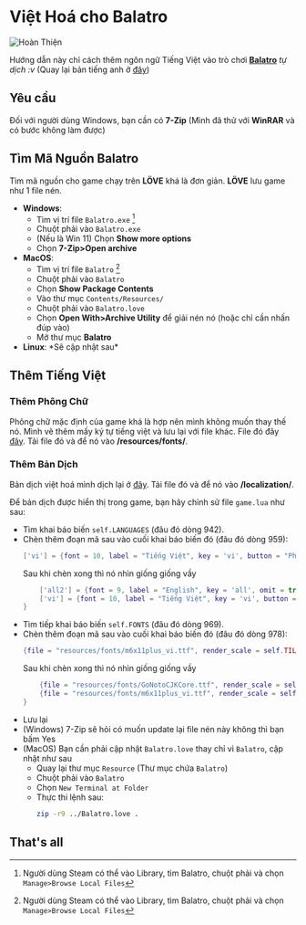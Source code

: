 # Việt Hoá cho Balatro

![Hoàn Thiện](https://img.shields.io/badge/HoànThiện-60%25-blue)

Hướng dẫn này chỉ cách thêm ngôn ngữ Tiếng Việt vào trò chơi **[Balatro](https://www.playbalatro.com/)** *tự dịch :v*
(Quay lại bản tiếng anh ở [đây](README.md))

## Yêu cầu
Đối với người dùng Windows, bạn cần có **7-Zip** (Mình đã thử với **WinRAR** và có bước không làm được)

## Tìm Mã Nguồn Balatro
Tìm mã nguồn cho game chạy trên **LÖVE** khá là đơn giản. **LÖVE** lưu game như 1 file nén.
- **Windows**: 
  - Tìm vị trí file `Balatro.exe` [^1]
  - Chuột phải vào `Balatro.exe`
  - (Nếu là Win 11) Chọn **Show more options**
  - Chọn **7-Zip>Open archive**
- **MacOS**: 
  - Tìm vị trí file `Balatro` [^1]
  - Chuột phải vào `Balatro`
  - Chọn **Show Package Contents**
  - Vào thư mục `Contents/Resources/`
  - Chuột phải vào `Balatro.love`
  - Chọn **Open With>Archive Utility** để giải nén nó (hoặc chỉ cần nhấn đúp vào)
  - Mở thư mục **Balatro**
- **Linux**: \*Sẽ cập nhật sau\*

## Thêm Tiếng Việt

### Thêm Phông Chữ
Phông chữ mặc định của game khá là hợp nên mình không muốn thay thế nó. Mình vẽ thêm mấy ký tự tiếng việt và lưu lại với file khác. File đó đây [đây](./fonts/m6x11plus_vi.ttf). Tải file đó và để nó vào **/resources/fonts/**.

### Thêm Bản Dịch

Bản dịch việt hoá mình dịch lại ở [đây](./current/vi.lua). Tải file đó và để nó vào **/localization/**.

Để bản dịch được hiển thị trong game, bạn hãy chỉnh sử file `game.lua` như sau:
- Tìm khai báo biến `self.LANGUAGES` (đâu đó dòng 942).
- Chèn thêm đoạn mã sau vào cuối khai báo biến đó (đâu đó dòng 959):
    ```lua
    ['vi'] = {font = 10, label = "Tiếng Việt", key = 'vi', button = "Phản hồi ngôn ngữ", warning = {'This language is still in Beta. To help us','improve it, please click on the feedback button.', 'Click again to confirm'}},
    ```
    Sau khi chèn xong thì nó nhìn giống giống vầy
    ```lua
        ['all2'] = {font = 9, label = "English", key = 'all', omit = true},
        ['vi'] = {font = 10, label = "Tiếng Việt", key = 'vi', button = "Phản hồi ngôn ngữ", warning = {'This language is still in Beta. To help us','improve it, please click on the feedback button.', 'Click again to confirm'}},
    }
    ```
- Tìm tiếp khai báo biến `self.FONTS` (đâu đó dòng 969).
- Chèn thêm đoạn mã sau vào cuối khai báo biến đó (đâu đó dòng 978):
    ```lua
    {file = "resources/fonts/m6x11plus_vi.ttf", render_scale = self.TILESIZE*10, TEXT_HEIGHT_SCALE = 0.9, TEXT_OFFSET = {x=10,y=-20}, FONTSCALE = 0.1, squish = 1, DESCSCALE = 1},
    ```
    Sau khi chèn xong thì nó nhìn giống giống vầy
    ```lua
        {file = "resources/fonts/GoNotoCJKCore.ttf", render_scale = self.TILESIZE*10, TEXT_HEIGHT_SCALE = 0.8, TEXT_OFFSET = {x=10,y=-20}, FONTSCALE = 0.1, squish = 1, DESCSCALE = 1},
        {file = "resources/fonts/m6x11plus_vi.ttf", render_scale = self.TILESIZE*10, TEXT_HEIGHT_SCALE = 0.9, TEXT_OFFSET = {x=10,y=-20}, FONTSCALE = 0.1, squish = 1, DESCSCALE = 1},
    }
    ```
- Lưu lại
- (Windows) 7-Zip sẽ hỏi có muốn update lại file nén này không thì bạn bấm Yes
- (MacOS) Bạn cần phải cập nhật `Balatro.love` thay chỉ vì `Balatro`, cập nhật như sau
  - Quay lại thư mục `Resource` (Thư mục chứa `Balatro`)
  - Chuột phải vào `Balatro`
  - Chọn `New Terminal at Folder`
  - Thực thi lệnh sau: 
      ```bash
      zip -r9 ../Balatro.love .
      ```

## That's all

[^1]: Người dùng Steam có thể vào Library, tìm Balatro, chuột phải và chọn `Manage>Browse Local Files`